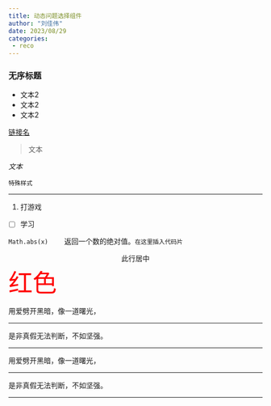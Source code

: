 ```yaml
---
title: 动态问题选择组件
author: "刘佳伟"
date: 2023/08/29
categories:
 - reco
---
```

### 无序标题
- 文本2
- 文本2
- 文本2

[链接名](链接url)

> 文本

*文本*

`特殊样式`

---


1. 打游戏
- [ ] 学习

`Math.abs(x)`
&emsp;&emsp;返回一个数的绝对值。`在这里插入代码片`
<center>此行居中</center>
<font color=red size=72>红色</font>

用爱劈开黑暗，像一道曙光，
<hr/>
是非真假无法判断，不如坚强。
<hr/>
用爱劈开黑暗，像一道曙光，
<hr/>
是非真假无法判断，不如坚强。
<hr/>


